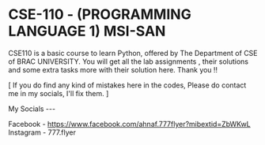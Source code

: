 # CSE-110 - (PROGRAMMING LANGUAGE 1) MSI-SAN

CSE110 is a basic course to learn Python, offered by The Department of CSE of BRAC UNIVERSITY.
You will get all the lab assignments , their solutions and some extra tasks more with their solution here.
Thank you !!

[ If you do find any kind of mistakes here in the codes, Please do contact me in my socials, I'll fix them. ]


My Socials ---

Facebook - https://www.facebook.com/ahnaf.777flyer?mibextid=ZbWKwL
Instagram - 777.flyer
